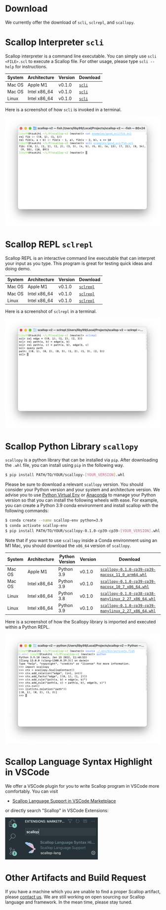 # Download

We currently offer the download of `scli`, `sclrepl`, and `scallopy`.

# Scallop Interpreter `scli`

Scallop interpreter is a command line executable.
You can simply use `scli <FILE>.scl` to execute a Scallop file.
For other usage, please type `scli --help` for instructions.

| System | Architecture | Version | Download                                            |
|--------|--------------|---------|-----------------------------------------------------|
| Mac OS | Apple M1     | v0.1.0  | [`scli`](/artifacts/scli/arm64-apple-darwin/scli)   |
| Mac OS | Intel x86_64 | v0.1.0  | [`scli`](/artifacts/scli/x86_64-apple-darwin/scli)  |
| Linux  | Intel x86_64 | v0.1.0  | [`scli`](/artifacts/scli/x86_64-linux-unknown/scli) |

Here is a screenshot of how `scli` is invoked in a terminal.

<div class="center">
  <img src="/img/scli-screenshot.png" width="500px" />
</div>

# Scallop REPL `sclrepl`

Scallop REPL is an interactive command line executable that can
interpret your input as you type.
This program is great for testing quick ideas and doing demo.

| System | Architecture | Version | Download                                                     |
|--------|--------------|---------|--------------------------------------------------------------|
| Mac OS | Apple M1     | v0.1.0  | [`sclrepl`](/artifacts/sclrepl/arm64-apple-darwin/sclrepl)   |
| Mac OS | Intel x86_64 | v0.1.0  | [`sclrepl`](/artifacts/sclrepl/x86_64-apple-darwin/sclrepl)  |
| Linux  | Intel x86_64 | v0.1.0  | [`sclrepl`](/artifacts/sclrepl/x86_64-linux-unknown/sclrepl) |

Here is a screenshot of `sclrepl` in a terminal.

<div class="center">
  <img src="/img/sclrepl-screenshot.png" width="500px" />
</div>

# Scallop Python Library `scallopy`

`scallopy` is a python library that can be installed via `pip`.
After downloading the `.whl` file, you can install using `pip` in the following way.

``` bash
$ pip install PATH/TO/YOUR/scallopy-[YOUR_VERSION].whl
```

Please be sure to download a relevant `scallopy` version.
You should consider your Python version and your system and architecture version.
We advise you to use [Python Virtual Env](#) or [Anaconda](#) to manage your Python version
so that you can install the following wheels with ease.
For example, you can create a Python 3.9 conda environment and install scallop with the following
commands:

``` bash
$ conda create --name scallop-env python=3.9
$ conda activate scallop-env
$ pip install PATH/TO/YOUR/scallopy-0.1.0-cp39-cp39-[YOUR_VERSION].whl
```

Note that if you want to use `scallopy` inside a Conda environment using an M1 Mac, you should
download the `x86_64` version of `scallopy`.

| System | Architecture | Python Version | Version | Download |
|--------|--------------|----------------|---------|----------|
| Mac OS | Apple M1     | Python 3.9     | v0.1.0  | [`scallopy-0.1.0-cp39-cp39-macosx_11_0_arm64.whl`](/artifacts/scallopy/scallopy-0.1.0-cp39-cp39-macosx_11_0_arm64.whl)   |
| Mac OS | Intel x86_64 | Python 3.9     | v0.1.0  | [`scallopy-0.1.0-cp39-cp39-macosx_10_7_x86_64.whl`](/artifacts/scallopy/scallopy-0.1.0-cp39-cp39-macosx_10_7_x86_64.whl)  |
| Linux  | Intel x86_64 | Python 3.8     | v0.1.0  | [`scallopy-0.1.0-cp38-cp38-manylinux_2_27_x86_64.whl`](/artifacts/scallopy/scallopy-0.1.0-cp38-cp38-manylinux_2_27_x86_64.whl) |
| Linux  | Intel x86_64 | Python 3.9     | v0.1.0  | [`scallopy-0.1.0-cp39-cp39-manylinux_2_27_x86_64.whl`](/artifacts/scallopy/scallopy-0.1.0-cp39-cp39-manylinux_2_27_x86_64.whl) |

Here is a screenshot of how the Scallopy library is imported and executed within a Python REPL.

<div class="center">
  <img src="/img/scallopy-screenshot.png" width="500px" />
</div>

# Scallop Language Syntax Highlight in VSCode

We offer a VSCode plugin for you to write Scallop program in VSCode more comfortably.
You can visit

- [Scallop Language Support in VSCode Marketplace](https://marketplace.visualstudio.com/items?itemName=scallop-lang.scallop)

or directly search "Scallop" in VSCode Extensions:

<div class="center">
  <img src="/img/scallop-vscode-marketplace.png" width="300px" />
</div>

# Other Artifacts and Build Request

If you have a machine which you are unable to find a proper Scallop artifact, please
[contact us](/contact.html).
We are still working on open sourcing our Scallop language and framework.
In the mean time, please stay tuned.
